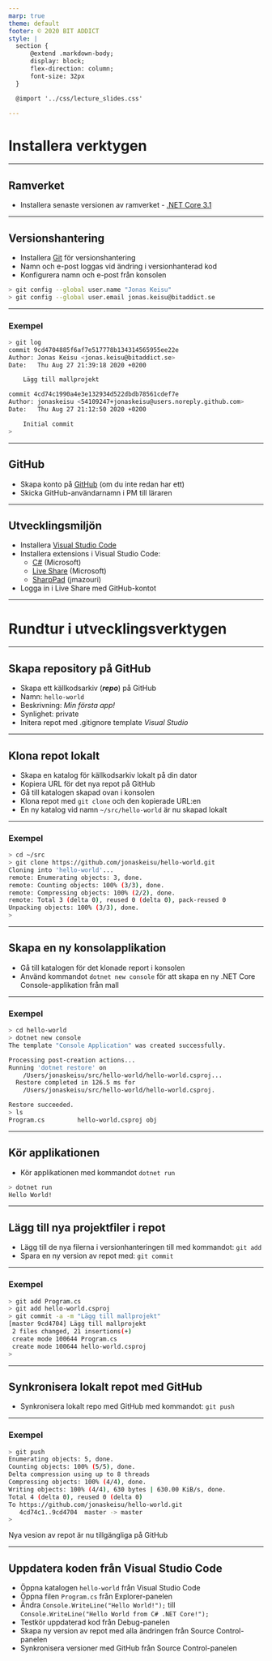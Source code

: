 ```yaml
---
marp: true
theme: default
footer: © 2020 BIT ADDICT
style: | 
  section {
      @extend .markdown-body;
      display: block;
      flex-direction: column;
      font-size: 32px
  }

  @import '../css/lecture_slides.css'

---
```


<div class="title-page">

# Installera verktygen
</div>

---

## Ramverket

- Installera senaste versionen av ramverket - [.NET Core 3.1](https://dotnet.microsoft.com/download)

--- 

## Versionshantering

- Installera [Git](https://git-scm.com/downloads) för versionshantering
- Namn och e-post loggas vid ändring i versionhanterad kod
- Konfigurera namn och e-post från konsolen

```bash
> git config --global user.name "Jonas Keisu"
> git config --global user.email jonas.keisu@bitaddict.se
```

--- 

### Exempel


```sh
> git log
commit 9cd4704885f6af7e517778b134314565955ee22e
Author: Jonas Keisu <jonas.keisu@bitaddict.se>
Date:   Thu Aug 27 21:39:18 2020 +0200

    Lägg till mallprojekt

commit 4cd74c1990a4e3e132934d522dbdb78561cdef7e
Author: jonaskeisu <54109247+jonaskeisu@users.noreply.github.com>
Date:   Thu Aug 27 21:12:50 2020 +0200

    Initial commit
>
```

---

## GitHub

- Skapa konto på [GitHub](https://github.com/) (om du inte redan har ett)
- Skicka GitHub-användarnamn i PM till läraren

---

## Utvecklingsmiljön

- Installera [Visual Studio Code](https://code.visualstudio.com/download)
- Installera extensions i Visual Studio Code:
  - [C#](https://marketplace.visualstudio.com/items?itemName=ms-dotnettools.csharp) (Microsoft)
  - [Live Share](https://marketplace.visualstudio.com/items?itemName=MS-vsliveshare.vsliveshare) (Microsoft)
  - [SharpPad](https://marketplace.visualstudio.com/items?itemName=jmazouri.sharppad) (jmazouri)
- Logga in i Live Share med GitHub-kontot
---

<div class="title-page">

# Rundtur i utvecklingsverktygen
</div>

---

## Skapa repository på GitHub

- Skapa ett källkodsarkiv (***repo***) på GitHub
- Namn: ``hello-world``
- Beskrivning: *Min första app!*
- Synlighet: private
- Initera repot med .gitignore template *Visual Studio*

--- 

## Klona repot lokalt

- Skapa en katalog för källkodsarkiv lokalt på din dator
- Kopiera URL för det nya repot på GitHub
- Gå till katalogen skapad ovan i konsolen
- Klona repot med ``git clone`` och den kopierade URL:en
- En ny katalog vid namn ``~/src/hello-world`` är nu skapad lokalt 

---

### Exempel

```sh
> cd ~/src
> git clone https://github.com/jonaskeisu/hello-world.git
Cloning into 'hello-world'...
remote: Enumerating objects: 3, done.
remote: Counting objects: 100% (3/3), done.
remote: Compressing objects: 100% (2/2), done.
remote: Total 3 (delta 0), reused 0 (delta 0), pack-reused 0
Unpacking objects: 100% (3/3), done.
>
```

---

## Skapa en ny konsolapplikation

- Gå till katalogen för det klonade report i konsolen
- Använd kommandot ``dotnet new console`` för att skapa en ny .NET Core Console-applikation från mall

---

### Exempel

```bash
> cd hello-world
> dotnet new console
The template "Console Application" was created successfully.

Processing post-creation actions...
Running 'dotnet restore' on 
    /Users/jonaskeisu/src/hello-world/hello-world.csproj...
  Restore completed in 126.5 ms for 
    /Users/jonaskeisu/src/hello-world/hello-world.csproj.

Restore succeeded.
> ls
Program.cs         hello-world.csproj obj
```

---

## Kör applikationen

- Kör applikationen med kommandot ``dotnet run``

```bash
> dotnet run
Hello World!
```

--- 

## Lägg till nya projektfiler i repot

- Lägg till de nya filerna i versionhanteringen till med kommandot: ``git add``
- Spara en ny version av repot med: ``git commit``

---

### Exempel

```bash
> git add Program.cs
> git add hello-world.csproj
> git commit -a -m "Lägg till mallprojekt"
[master 9cd4704] Lägg till mallprojekt
 2 files changed, 21 insertions(+)
 create mode 100644 Program.cs
 create mode 100644 hello-world.csproj
>
```

--- 

## Synkronisera lokalt repot med GitHub

- Synkronisera lokalt repo med GitHub med kommandot: ``git push`` 

---

### Exempel

```bash
> git push
Enumerating objects: 5, done.
Counting objects: 100% (5/5), done.
Delta compression using up to 8 threads
Compressing objects: 100% (4/4), done.
Writing objects: 100% (4/4), 630 bytes | 630.00 KiB/s, done.
Total 4 (delta 0), reused 0 (delta 0)
To https://github.com/jonaskeisu/hello-world.git
   4cd74c1..9cd4704  master -> master
>
```

Nya vesion av repot är nu tillgängliga på GitHub

---

## Uppdatera koden från Visual Studio Code

- Öppna katalogen ``hello-world`` från Visual Studio Code
- Öppna filen ``Program.cs`` från Explorer-panelen
- Ändra ``Console.WriteLine("Hello World!");`` till
    ``Console.WriteLine("Hello World from C# .NET Core!");``
- Testkör uppdaterad kod från Debug-panelen
- Skapa ny version av repot med alla ändringen från Source Control-panelen
- Synkronisera versioner med GitHub från Source Control-panelen






